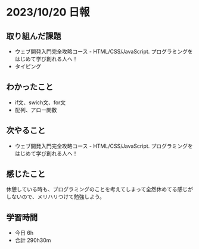 # 2023/10/20 日報

## 取り組んだ課題
- ウェブ開発入門完全攻略コース - HTML/CSS/JavaScript. プログラミングをはじめて学び創れる人へ！
- タイピング

## わかったこと
- if文、swich文、for文
- 配列、アロー関数

## 次やること
- ウェブ開発入門完全攻略コース - HTML/CSS/JavaScript. プログラミングをはじめて学び創れる人へ！

## 感じたこと
休憩している時も、プログラミングのことを考えてしまって全然休めてる感じがしないので、メリハリつけて勉強しよう。

## 学習時間
- 今日 6h
- 合計 290h30m
